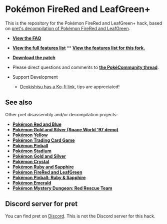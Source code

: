 # Pokémon FireRed and LeafGreen+

This is the repository for the Pokémon FireRed and LeafGreen+ hack, based on [pret's decompilation of Pokémon FireRed and LeafGreen](https://github.com/pret/pokefirered).
* [**View the FAQ**](https://github.com/Deokishisu/FRLG-Plus/blob/master/FAQ.md)
* [**View the full features list**](https://github.com/Deokishisu/FRLG-Plus/blob/master/FEATURES.md)
** [**View the features list for this fork.**](https://github.com/Sotomura/FRLG-Plus/blob/plusplus-gen3ification/FEATURES.md)
* [**Download the patch**](https://github.com/Deokishisu/FRLG-Plus/releases/latest)
* Please direct questions and comments to [**the PokéCommunity thread**](https://www.pokecommunity.com/showthread.php?t=454382).

* Support Development
  * [Deokishisu has a Ko-fi link](https://ko-fi.com/deokishisu), tips are appreciated!

## See also

Other pret disassembly and/or decompilation projects:
* [**Pokémon Red and Blue**](https://github.com/pret/pokered)
* [**Pokémon Gold and Silver (Space World '97 demo)**](https://github.com/pret/pokegold-spaceworld)
* [**Pokémon Yellow**](https://github.com/pret/pokeyellow)
* [**Pokémon Trading Card Game**](https://github.com/pret/poketcg)
* [**Pokémon Pinball**](https://github.com/pret/pokepinball)
* [**Pokémon Stadium**](https://github.com/pret/pokestadium)
* [**Pokémon Gold and Silver**](https://github.com/pret/pokegold)
* [**Pokémon Crystal**](https://github.com/pret/pokecrystal)
* [**Pokémon Ruby and Sapphire**](https://github.com/pret/pokeruby)
* [**Pokémon FireRed and LeafGreen**](https://github.com/pret/pokefirered)
* [**Pokémon Pinball: Ruby & Sapphire**](https://github.com/pret/pokepinballrs)
* [**Pokémon Emerald**](https://github.com/pret/pokeemerald)
* [**Pokémon Mystery Dungeon: Red Rescue Team**](https://github.com/pret/pmd-red)


## Discord server for pret

You can find pret on [Discord](https://discord.gg/d5dubZ3). This is not the Discord server for this hack.
